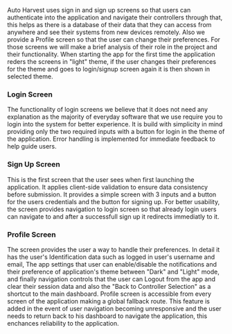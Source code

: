 Auto Harvest uses sign in and sign up screens so that users can authenticate into the application and navigate their controllers through that, this helps as there is a database of their data that they can access from anywhere and see their systems from new devices remotely. Also we provide a Profile screen so that the user can change their preferences.
For those screens we will make a brief analysis of their role in the project and their functionality.
When starting the app for the first time the application reders the screens in "light" theme, if the user changes their preferences for the theme and goes to login/signup screen again it is then shown in selected theme.

### Login Screen
The functionality of login screens we believe that it does not need any explanation as the majority of everyday software that we use require you to login into the system for better experience.
It is build with simplicity in mind providing only the two required inputs with a button for login in the theme of the application. Error handling is implemented for immediate feedback to help guide users.

### Sign Up Screen
This is the first screen that the user sees when first launching the application. It applies client-side validation to ensure data consistency before submission.
It provides a simple screen with 3 inputs and a button for the users credentials and the button for signing up.
For better usability, the screen provides navigation to login screen so that already login users can navigate to and after a successfull sign up it redirects immediatly to it.

### Profile Screen
The screen provides the user a way to handle their preferences.
In detail it has the user's Identification data such as logged in user's username and email, The app settings that user can enable/disable the notifications and their preference of application's theme between "Dark" and "Light" mode, and finally navigation controls that the user can Logout from the app and clear their session data and also the "Back to Controller Selection" as a shortcut to the main dashboard.
Profile screen is accessible from every screen of the application making a global fallback route. This feature is added in the event of user navigation becoming unresponsive and the user needs to return back to his dashboard to navigate the application, this enchances reliability to the application.